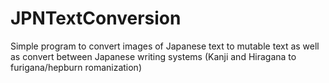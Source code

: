# JPNTextConversion
Simple program to convert images of Japanese text to mutable text as well as convert between Japanese writing systems (Kanji and Hiragana to furigana/hepburn romanization)
